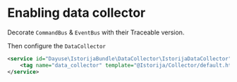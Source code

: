 # Enabling data collector

Decorate `CommandBus` & `EventBus` with their Traceable version.

Then configure the `DataCollector`

```xml
<service id="Dayuse\IstorijaBundle\DataCollector\IstorijaDataCollector" public="false">
    <tag name="data_collector" template="@Istorija/Collector/default.html.twig" id="istorija" />
</service>
```